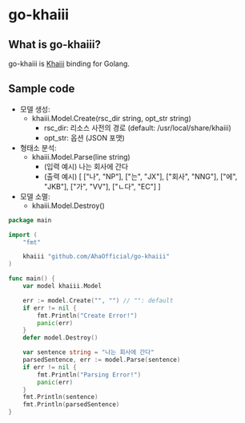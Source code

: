 # go-khaiii

## What is go-khaiii?

go-khaiii is [Khaiii](https://github.com/kakao/khaiii) binding for Golang.

## Sample code

- 모델 생성:
    - khaiii.Model.Create(rsc_dir string, opt_str string)
        - rsc_dir: 리소스 사전의 경로 (default: /usr/local/share/khaiii)
        - opt_str: 옵션 (JSON 포맷)
- 형태소 분석:
    - khaiii.Model.Parse(line string)
        - (입력 예시) 나는 회사에 간다
        - (출력 예시)
        [ ["나", "NP"], ["는", "JX"],
           ["회사", "NNG"], ["에", "JKB"], 
           ["가", "VV"], ["ㄴ다", "EC"] ]
- 모델 소멸:
    - khaiii.Model.Destroy()

```go
package main

import (
	"fmt"

	khaiii "github.com/AhaOfficial/go-khaiii"
)

func main() {
	var model khaiii.Model

	err := model.Create("", "") // "": default
	if err != nil {
		fmt.Println("Create Error!")
		panic(err)
	}
	defer model.Destroy()

	var sentence string = "나는 회사에 간다"
	parsedSentence, err := model.Parse(sentence)
	if err != nil {
		fmt.Println("Parsing Error!")
		panic(err)
	}
	fmt.Println(sentence)
	fmt.Println(parsedSentence)
}
```
